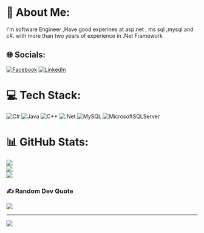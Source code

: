 # 💫 About Me:
I'm software Engineer ,Have good experines at asp.net , ms sql ,mysql and c#. with more than two years of experience in .Net Framework 


## 🌐 Socials:
[![Facebook](https://img.shields.io/badge/Facebook-%231877F2.svg?logo=Facebook&logoColor=white)](https://facebook.com/yousef.nedal.3) [![LinkedIn](https://img.shields.io/badge/LinkedIn-%230077B5.svg?logo=linkedin&logoColor=white)](www.linkedin.com/in/yousefaljazzar
) 

# 💻 Tech Stack:
![C#](https://img.shields.io/badge/c%23-%23239120.svg?style=for-the-badge&logo=c-sharp&logoColor=white) ![Java](https://img.shields.io/badge/java-%23ED8B00.svg?style=for-the-badge&logo=java&logoColor=white) ![C++](https://img.shields.io/badge/c++-%2300599C.svg?style=for-the-badge&logo=c%2B%2B&logoColor=white) ![.Net](https://img.shields.io/badge/.NET-5C2D91?style=for-the-badge&logo=.net&logoColor=white) ![MySQL](https://img.shields.io/badge/mysql-%2300f.svg?style=for-the-badge&logo=mysql&logoColor=white) ![MicrosoftSQLServer](https://img.shields.io/badge/Microsoft%20SQL%20Sever-CC2927?style=for-the-badge&logo=microsoft%20sql%20server&logoColor=white)
# 📊 GitHub Stats:
![](https://github-readme-stats.vercel.app/api?username=YousefAljazzar&theme=dark&hide_border=false&include_all_commits=false&count_private=false)<br/>
![](https://github-readme-streak-stats.herokuapp.com/?user=YousefAljazzar&theme=dark&hide_border=false)<br/>
![](https://github-readme-stats.vercel.app/api/top-langs/?username=YousefAljazzar&theme=dark&hide_border=false&include_all_commits=false&count_private=false&layout=compact)

### ✍️ Random Dev Quote
![](https://quotes-github-readme.vercel.app/api?type=vetical&theme=dark)

---
[![](https://visitcount.itsvg.in/api?id=YousefAljazzar&icon=1&color=0)](https://visitcount.itsvg.in)
